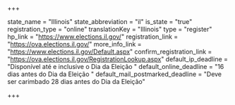 +++

state_name = "Illinois"
state_abbreviation = "il"
is_state = "true"
registration_type = "online"
translationKey = "Illinois"
type = "register"
hp_link = "https://www.elections.il.gov/"
registration_link = "https://ova.elections.il.gov/"
more_info_link = "https://www.elections.il.gov/Default.aspx"
confirm_registration_link = "https://ova.elections.il.gov/RegistrationLookup.aspx"
default_ip_deadline = "Disponível até e inclusive o Dia da Eleição "
default_online_deadline = "16 dias antes do Dia da Eleição "
default_mail_postmarked_deadline = "Deve ser carimbado 28 dias antes do Dia da Eleição"

+++